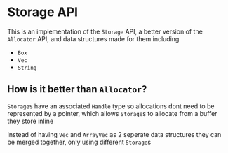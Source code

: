 # Storage API

This is an implementation of the `Storage` API, a better version of the `Allocator` API, and data structures made for them including

- `Box`
- `Vec`
- `String`

## How is it better than `Allocator`?

`Storage`s have an associated `Handle` type so allocations dont need to be represented by a pointer, which allows `Storage`s to allocate from a buffer they store inline

Instead of having `Vec` and `ArrayVec` as 2 seperate data structures they can be merged together, only using different `Storage`s
